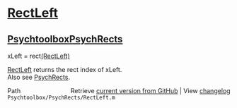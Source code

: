 # [RectLeft](RectLeft)
## [Psychtoolbox](Psychtoolbox)[PsychRects](PsychRects)

xLeft = rect[(RectLeft)]((RectLeft))  
  
[RectLeft](RectLeft) returns the rect index of xLeft.  
Also see [PsychRects](PsychRects).  




<div class="code_header" style="text-align:right;">
  <span style="float:left;">Path&nbsp;&nbsp;</span> <span class="counter">Retrieve <a href=
  "https://raw.github.com/Psychtoolbox-3/Psychtoolbox-3/beta/Psychtoolbox/PsychRects/RectLeft.m">current version from GitHub</a> | View <a href=
  "https://github.com/Psychtoolbox-3/Psychtoolbox-3/commits/beta/Psychtoolbox/PsychRects/RectLeft.m">changelog</a></span>
</div>
<div class="code">
  <code>Psychtoolbox/PsychRects/RectLeft.m</code>
</div>

